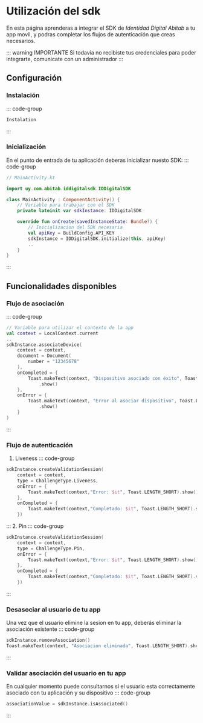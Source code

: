 # Utilización del sdk

En esta página aprenderas a integrar el SDK de _Identidad Digital Abitab_ a tu app movil, y podras completar los flujos de autenticación que creas necesarios.

::: warning IMPORTANTE
Si todavía no recibiste tus credenciales para poder integrarte, comunicate con un administrador
:::

## Configuración
### Instalación
::: code-group
```kt [Android]
Instalation
```
<!-- ```swift [iOS]
```
```ts [React Native]
``` -->
:::
### Inicialización
En el punto de entrada de tu aplicación deberas inicializar nuesto SDK:
::: code-group
```kt [Android] {1}
// MainActivity.kt

import uy.com.abitab.iddigitalsdk.IDDigitalSDK

class MainActivity : ComponentActivity() {
    // Variable para trabajar con el SDK
    private lateinit var sdkInstance: IDDigitalSDK

    override fun onCreate(savedInstanceState: Bundle?) {
        // Inicializacion del SDK necesaria
        val apiKey = BuildConfig.API_KEY
        sdkInstance = IDDigitalSDK.initialize(this, apiKey)
        ..
    }
}
```
<!-- ```swift [iOS] {1}
```
```ts [React Native] {1}
``` -->
:::

## Funcionalidades disponibles
### Flujo de asociación
::: code-group
```kt [Android]
// Variable para utilizar el contexto de la app
val context = LocalContext.current
..
sdkInstance.associateDevice(
    context = context,
    document = Document(
        number = "12345678"
    ),
    onCompleted = {
        Toast.makeText(context, "Dispositivo asociado con éxito", Toast.LENGTH_SHORT)
            .show()
    },
    onError = {
        Toast.makeText(context, "Error al asociar dispositivo", Toast.LENGTH_SHORT)
            .show()
    }
)
```
<!-- ```swift [iOS]
```
```ts [React Native]
``` -->
:::
### Flujo de autenticación
1. Liveness
::: code-group
```kt [Android]
sdkInstance.createValidationSession(
    context = context,
    type = ChallengeType.Liveness,
    onError = {
        Toast.makeText(context,"Error: $it", Toast.LENGTH_SHORT).show()
    },
    onCompleted = {
        Toast.makeText(context,"Completado: $it", Toast.LENGTH_SHORT).show()
    })
```
<!-- ```swift [iOS]
```
```ts [React Native]
``` -->
:::
2. Pin
::: code-group
```kt [Android]
sdkInstance.createValidationSession(
    context = context,
    type = ChallengeType.Pin,
    onError = {
        Toast.makeText(context,"Error: $it", Toast.LENGTH_SHORT).show()
    },
    onCompleted = {
        Toast.makeText(context,"Completado: $it", Toast.LENGTH_SHORT).show()
    })
```
<!-- ```swift [iOS]
```
```ts [React Native]
``` -->
:::

### Desasociar al usuario de tu app
Una vez que el usuario elimine la sesion en tu app, deberás eliminar la asociación existente
::: code-group
```kt [Android]
sdkInstance.removeAssociation()
Toast.makeText(context, "Asociacion eliminada", Toast.LENGTH_SHORT).show()
```
<!-- ```swift [iOS]
```
```ts [React Native]
``` -->
:::

### Validar asociación del usuario en tu app
En cualquier momento puede consultarnos si el usuario esta correctamente asociado con tu aplicación y su dispositivo
::: code-group
```kt [Android]
associationValue = sdkInstance.isAssociated()
```
<!-- ```swift [iOS]
```
```ts [React Native]
``` -->
:::